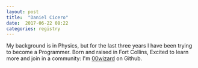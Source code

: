 ```yaml
---
layout: post
title:  "Daniel Cicero"
date:  2017-06-22 08:22
categories: registry
---
```



My background is in Physics, but for the last three years I have been trying to become a Programmer. Born and raised in Fort Collins, Excited to learn more and join in a community: I'm [00wizard](https://github.com/00wizard) on Github.
